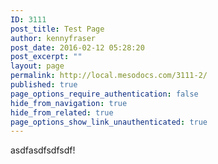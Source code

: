 ```yaml
---
ID: 3111
post_title: Test Page
author: kennyfraser
post_date: 2016-02-12 05:28:20
post_excerpt: ""
layout: page
permalink: http://local.mesodocs.com/3111-2/
published: true
page_options_require_authentication: false
hide_from_navigation: true
hide_from_related: true
page_options_show_link_unauthenticated: true
---
```

asdfasdfsdfsdf!
